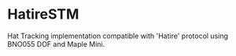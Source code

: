 # HatireSTM
Hat Tracking implementation compatible with 'Hatire' protocol using BNO055 DOF and Maple Mini.
